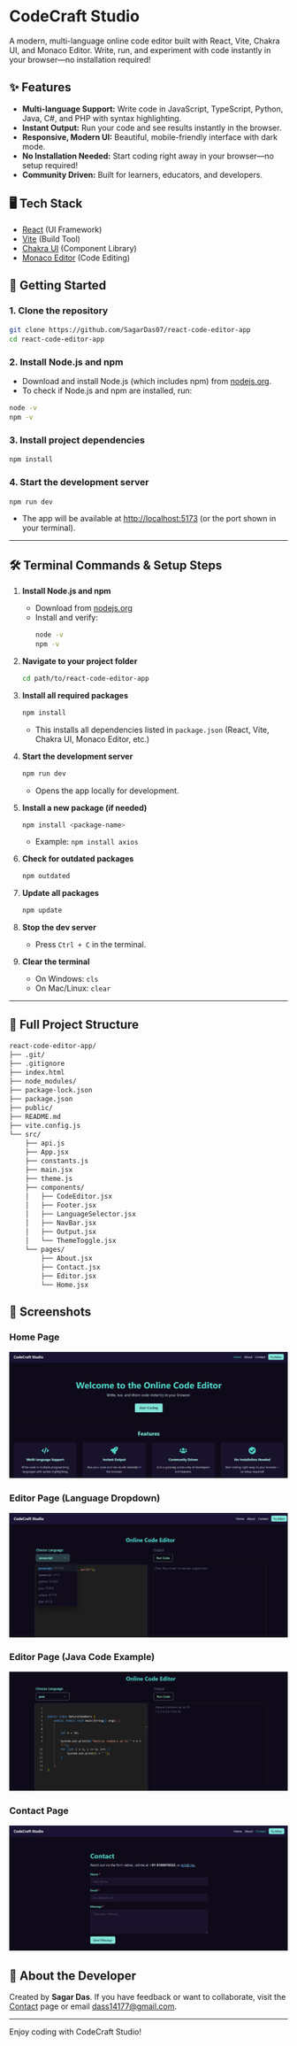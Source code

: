 # CodeCraft Studio

A modern, multi-language online code editor built with React, Vite, Chakra UI, and Monaco Editor. Write, run, and experiment with code instantly in your browser—no installation required!

## ✨ Features
- **Multi-language Support:** Write code in JavaScript, TypeScript, Python, Java, C#, and PHP with syntax highlighting.
- **Instant Output:** Run your code and see results instantly in the browser.
- **Responsive, Modern UI:** Beautiful, mobile-friendly interface with dark mode.
- **No Installation Needed:** Start coding right away in your browser—no setup required!
- **Community Driven:** Built for learners, educators, and developers.

## 🖥️ Tech Stack
- [React](https://react.dev/) (UI Framework)
- [Vite](https://vitejs.dev/) (Build Tool)
- [Chakra UI](https://chakra-ui.com/) (Component Library)
- [Monaco Editor](https://microsoft.github.io/monaco-editor/) (Code Editing)

## 🚀 Getting Started

### 1. Clone the repository
```bash
git clone https://github.com/SagarDas07/react-code-editor-app
cd react-code-editor-app
```

### 2. Install Node.js and npm
- Download and install Node.js (which includes npm) from [nodejs.org](https://nodejs.org/).
- To check if Node.js and npm are installed, run:
```bash
node -v
npm -v
```

### 3. Install project dependencies
```bash
npm install
```

### 4. Start the development server
```bash
npm run dev
```
- The app will be available at [http://localhost:5173](http://localhost:5173) (or the port shown in your terminal).

---

## 🛠️ Terminal Commands & Setup Steps

1. **Install Node.js and npm**
   - Download from [nodejs.org](https://nodejs.org/)
   - Install and verify:
     ```bash
     node -v
     npm -v
     ```

2. **Navigate to your project folder**
   ```bash
   cd path/to/react-code-editor-app
   ```

3. **Install all required packages**
   ```bash
   npm install
   ```
   - This installs all dependencies listed in `package.json` (React, Vite, Chakra UI, Monaco Editor, etc.)

4. **Start the development server**
   ```bash
   npm run dev
   ```
   - Opens the app locally for development.

5. **Install a new package (if needed)**
   ```bash
   npm install <package-name>
   ```
   - Example: `npm install axios`

6. **Check for outdated packages**
   ```bash
   npm outdated
   ```

7. **Update all packages**
   ```bash
   npm update
   ```

8. **Stop the dev server**
   - Press `Ctrl + C` in the terminal.

9. **Clear the terminal**
   - On Windows: `cls`
   - On Mac/Linux: `clear`

---

## 📁 Full Project Structure

```
react-code-editor-app/
├── .git/
├── .gitignore
├── index.html
├── node_modules/
├── package-lock.json
├── package.json
├── public/
├── README.md
├── vite.config.js
└── src/
    ├── api.js
    ├── App.jsx
    ├── constants.js
    ├── main.jsx
    ├── theme.js
    ├── components/
    │   ├── CodeEditor.jsx
    │   ├── Footer.jsx
    │   ├── LanguageSelector.jsx
    │   ├── NavBar.jsx
    │   ├── Output.jsx
    │   └── ThemeToggle.jsx
    └── pages/
        ├── About.jsx
        ├── Contact.jsx
        ├── Editor.jsx
        └── Home.jsx
```

## 📸 Screenshots

### Home Page
![Home Page](public/screenshots/home_page.png)

### Editor Page (Language Dropdown)
![Editor Page - Dropdown](public/screenshots/editor_page1_dropdown.png)

### Editor Page (Java Code Example)
![Editor Page - Java Example](public/screenshots/editor_page2_java_code_example.png)

### Contact Page
![Contact Page](public/screenshots/contact_page.png)

## 👤 About the Developer
Created by **Sagar Das**. If you have feedback or want to collaborate, visit the [Contact](./src/pages/Contact.jsx) page or email dass14177@gmail.com.

---

Enjoy coding with CodeCraft Studio!
